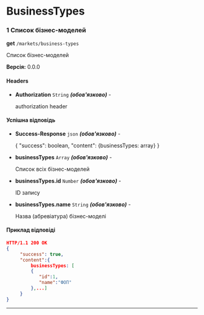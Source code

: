 # BusinessTypes

### 1 Список бізнес-моделей

**get** `/markets/business-types`

<p>Список бізнес-моделей</p>

**Версія:** 0.0.0

#### Headers

- **Authorization** `String` **_(обов'язково)_** - <p>authorization header<br></p>

#### Успішна відповідь

- **Success-Response** `json` **_(обов'язково)_** - <p>{ &quot;success&quot;: boolean, &quot;content&quot;: {businessTypes: array} }</p>
- **businessTypes** `Array` **_(обов'язково)_** - <p>Список всіх бізнес-моделей</p>
- **businessTypes.id** `Number` **_(обов'язково)_** - <p>ID запису</p>
- **businessTypes.name** `String` **_(обов'язково)_** - <p>Назва (абревіатура) бізнес-моделі</p>

#### Приклад відповіді

```json
HTTP/1.1 200 OK
{
     "success": true,
     "content":{
         businessTypes: [
         {
            "id":1,
            "name":"ФОП"
         },...]
     }
}
```

---

